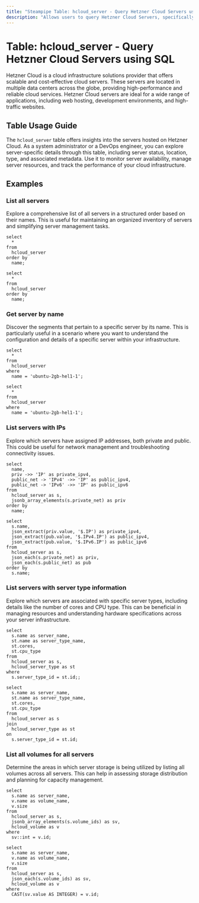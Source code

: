 ```yaml
---
title: "Steampipe Table: hcloud_server - Query Hetzner Cloud Servers using SQL"
description: "Allows users to query Hetzner Cloud Servers, specifically the servers' details like ID, name, status, data center location, and more."
---
```


# Table: hcloud_server - Query Hetzner Cloud Servers using SQL

Hetzner Cloud is a cloud infrastructure solutions provider that offers scalable and cost-effective cloud servers. These servers are located in multiple data centers across the globe, providing high-performance and reliable cloud services. Hetzner Cloud servers are ideal for a wide range of applications, including web hosting, development environments, and high-traffic websites.

## Table Usage Guide

The `hcloud_server` table offers insights into the servers hosted on Hetzner Cloud. As a system administrator or a DevOps engineer, you can explore server-specific details through this table, including server status, location, type, and associated metadata. Use it to monitor server availability, manage server resources, and track the performance of your cloud infrastructure.

## Examples

### List all servers
Explore a comprehensive list of all servers in a structured order based on their names. This is useful for maintaining an organized inventory of servers and simplifying server management tasks.

```sql+postgres
select
  *
from
  hcloud_server
order by
  name;
```

```sql+sqlite
select
  *
from
  hcloud_server
order by
  name;
```

### Get server by name
Discover the segments that pertain to a specific server by its name. This is particularly useful in a scenario where you want to understand the configuration and details of a specific server within your infrastructure.

```sql+postgres
select
  *
from
  hcloud_server
where
  name = 'ubuntu-2gb-hel1-1';
```

```sql+sqlite
select
  *
from
  hcloud_server
where
  name = 'ubuntu-2gb-hel1-1';
```

### List servers with IPs
Explore which servers have assigned IP addresses, both private and public. This could be useful for network management and troubleshooting connectivity issues.

```sql+postgres
select
  name,
  priv ->> 'IP' as private_ipv4,
  public_net -> 'IPv4' ->> 'IP' as public_ipv4,
  public_net -> 'IPv6' ->> 'IP' as public_ipv6
from
  hcloud_server as s,
  jsonb_array_elements(s.private_net) as priv
order by
  name;
```

```sql+sqlite
select
  s.name,
  json_extract(priv.value, '$.IP') as private_ipv4,
  json_extract(pub.value, '$.IPv4.IP') as public_ipv4,
  json_extract(pub.value, '$.IPv6.IP') as public_ipv6
from
  hcloud_server as s,
  json_each(s.private_net) as priv,
  json_each(s.public_net) as pub
order by
  s.name;
```

### List servers with server type information
Explore which servers are associated with specific server types, including details like the number of cores and CPU type. This can be beneficial in managing resources and understanding hardware specifications across your server infrastructure.

```sql+postgres
select
  s.name as server_name,
  st.name as server_type_name,
  st.cores,
  st.cpu_type
from
  hcloud_server as s,
  hcloud_server_type as st
where
  s.server_type_id = st.id;;
```

```sql+sqlite
select
  s.name as server_name,
  st.name as server_type_name,
  st.cores,
  st.cpu_type
from
  hcloud_server as s
join
  hcloud_server_type as st
on
  s.server_type_id = st.id;
```

### List all volumes for all servers
Determine the areas in which server storage is being utilized by listing all volumes across all servers. This can help in assessing storage distribution and planning for capacity management.

```sql+postgres
select
  s.name as server_name,
  v.name as volume_name,
  v.size
from
  hcloud_server as s,
  jsonb_array_elements(s.volume_ids) as sv,
  hcloud_volume as v
where
  sv::int = v.id;
```

```sql+sqlite
select
  s.name as server_name,
  v.name as volume_name,
  v.size
from
  hcloud_server as s,
  json_each(s.volume_ids) as sv,
  hcloud_volume as v
where
  CAST(sv.value AS INTEGER) = v.id;
```